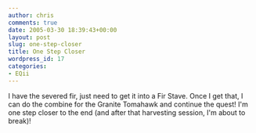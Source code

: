 ```yaml
---
author: chris
comments: true
date: 2005-03-30 18:39:43+00:00
layout: post
slug: one-step-closer
title: One Step Closer
wordpress_id: 17
categories:
- EQii
---
```


I have the severed fir, just need to get it into a Fir Stave. Once I get that, I can do the combine for the Granite Tomahawk and continue the quest! I'm one step closer to the end (and after that harvesting session, I'm about to break)!


